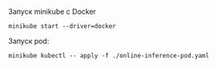 
Запуск minikube с Docker
```
minikube start --driver=docker
```

Запуск pod:
```
minikube kubectl -- apply -f ./online-inference-pod.yaml
```

